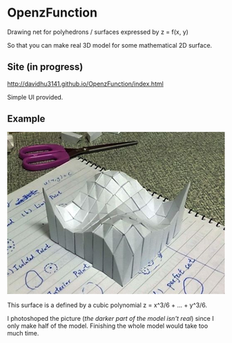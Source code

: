 OpenzFunction
=============

Drawing net for polyhedrons / surfaces expressed by z = f(x, y)

So that you can make real 3D model for some mathematical 2D surface.

Site (in progress)
------------------

http://davidhu3141.github.io/OpenzFunction/index.html

Simple UI provided.

Example
-------

![](https://raw.githubusercontent.com/davidhu3141/OpenzFunction/master/Sample/Faked.jpg)

This surface is a defined by a cubic polynomial z = x^3/6 + ... + y^3/6.

I photoshoped the picture (*the darker part of the model isn't real*) since I only make half of the model. Finishing the whole model would take too much time. 
